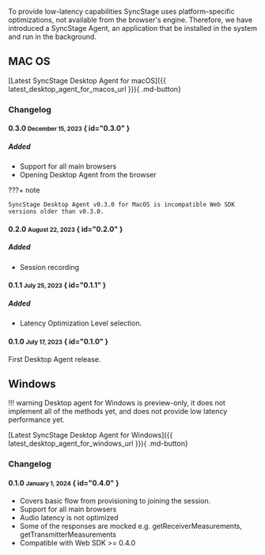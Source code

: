 To provide low-latency capabilities SyncStage uses platform-specific optimizations, not available from the browser's engine. Therefore, we have introduced a SyncStage Agent, an application that be installed in the system and run in the background. 


## MAC OS

[Latest SyncStage Desktop Agent for macOS]({{ latest_desktop_agent_for_macos_url }}){ .md-button}

### Changelog
#### 0.3.0 <small>December 15, 2023</small> { id="0.3.0" }
##### Added

* Support for all main browsers
* Opening Desktop Agent from the browser

???+ note

    SyncStage Desktop Agent v0.3.0 for MacOS is incompatible Web SDK versions older than v0.3.0.


#### 0.2.0 <small>August 22, 2023</small> { id="0.2.0" }
##### Added

* Session recording

#### 0.1.1 <small>July 25, 2023</small> { id="0.1.1" }
##### Added

* Latency Optimization Level selection.

#### 0.1.0 <small>July 17, 2023</small> { id="0.1.0" }
First Desktop Agent release.


## Windows
!!! warning
    Desktop agent for Windows is preview-only, it does not implement all of the methods yet, and does not provide low latency performance yet.

[Latest SyncStage Desktop Agent for Windows]({{ latest_desktop_agent_for_windows_url }}){ .md-button}

### Changelog
#### 0.1.0 <small>January 1, 2024</small> { id="0.4.0" }
* Covers basic flow from provisioning to joining the session.
* Support for all main browsers
* Audio latency is not optimized
* Some of the responses are mocked e.g. getReceiverMeasurements, getTransmitterMeasurements
* Compatible with Web SDK >= 0.4.0